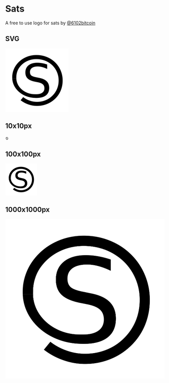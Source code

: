 # Sats
A free to use logo for sats by [@6102bitcoin](https://twitter.com/6102bitcoin)

## SVG
![](./Sats.svg)


## 10x10px
![](./Sats_10x10.png)


## 100x100px
![](./Sats_100x100.png)


## 1000x1000px
![](./Sats_1000x1000.png)
